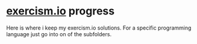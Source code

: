 # [exercism.io](http://exercism.io/) progress

Here is where i keep my exercism.io solutions.
For a specific programming language just go into on of the subfolders.
